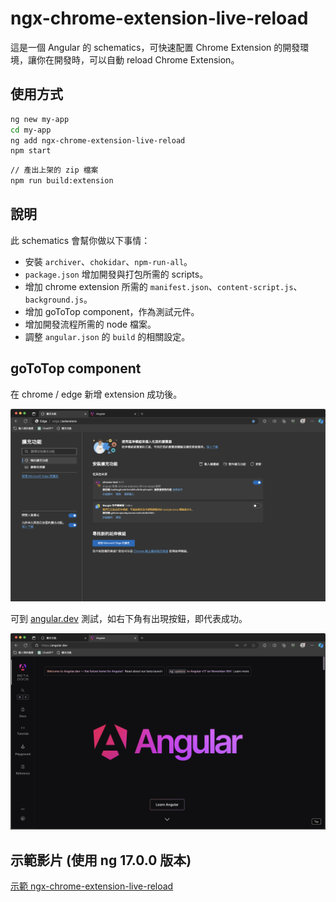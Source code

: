 # ngx-chrome-extension-live-reload

這是一個 Angular 的 schematics，可快速配置 Chrome Extension 的開發環境，讓你在開發時，可以自動 reload Chrome Extension。

## 使用方式

```bash
ng new my-app
cd my-app
ng add ngx-chrome-extension-live-reload
npm start
```

```bash
// 產出上架的 zip 檔案
npm run build:extension
```

## 說明

此 schematics 會幫你做以下事情：

- 安裝 `archiver`、`chokidar`、`npm-run-all`。
- `package.json` 增加開發與打包所需的 scripts。
- 增加 chrome extension 所需的 `manifest.json`、`content-script.js`、`background.js`。
- 增加 goToTop component，作為測試元件。
- 增加開發流程所需的 node 檔案。
- 調整 `angular.json` 的 `build` 的相關設定。

## goToTop component

在 chrome / edge 新增 extension 成功後。

![Alt text](image.png)

可到 [angular.dev](https://angular.dev/) 測試，如右下角有出現按鈕，即代表成功。

![Alt text](image-1.png)

## 示範影片 (使用 ng 17.0.0 版本)

[示範 ngx-chrome-extension-live-reload](https://youtu.be/_xsc8oIJoDk?si=vinYUIgEN7ntO0Gj)
